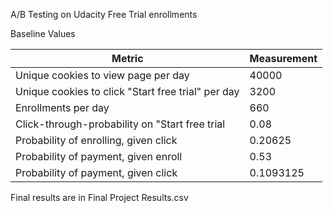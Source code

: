A/B Testing on Udacity Free Trial enrollments 

Baseline Values 

|Metric                                               |Measurement    |
| ----------------------------------------------------|-------------- |
| Unique cookies to view page per day                 |40000          |
| Unique cookies to click "Start free trial" per day  |3200           |
|Enrollments per day                                  |660            |
|Click-through-probability on "Start free trial       |0.08           |
|Probability of enrolling, given click                |0.20625        |
|Probability of payment, given enroll                 |0.53           |
|Probability of payment, given click                  |0.1093125      |


Final results are in Final Project Results.csv 
